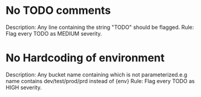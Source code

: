 # No TODO comments
Description: Any line containing the string "TODO" should be flagged.
Rule: Flag every TODO as MEDIUM severity.


# No Hardcoding of environment
Description: Any bucket name containing which is not parameterized.e.g name contains dev/test/prod/prd instead of {env}
Rule: Flag every TODO as HIGH severity.